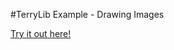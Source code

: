 #TerryLib Example - Drawing Images

[Try it out here!](http://www.terrycavanaghgames.com/terrylib/examples/drawingimages/)